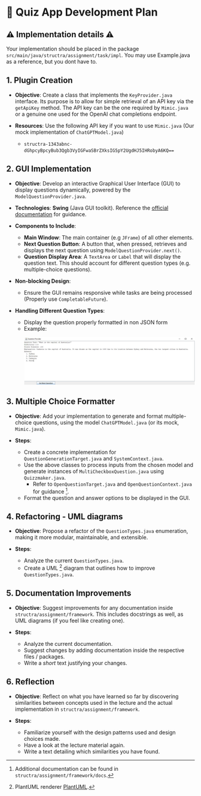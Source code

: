 # 🌟 **Quiz App Development Plan**

## ⚠️ Implementation details ⚠️

Your implementation should be placed in the package `src/main/java/structra/assignment/task/impl`. You may use Example.java
as a reference, but you dont have to.

## 1. **Plugin Creation**

- **Objective**: Create a class that implements the `KeyProvider.java` interface. Its purpose is to allow for simple
  retrieval of an API key via the `getApiKey` method. The API key can be the one required by `Mimic.java` or a genuine
  one used for the OpenAI chat completions endpoint.

- **Resources**: Use the following API key if you want to use `Mimic.java` (Our mock implementation of
  `ChatGPTModel.java`)
    - `structra-1343abnc-dGhpcyBpcyBub3Qgb3VyIGFwaSBrZXksIG5pY2UgdHJ5IHRobyA6KQ==`

## 2. **GUI Implementation**

- **Objective**: Develop an interactive Graphical User Interface (GUI) to display questions dynamically, powered by the
  `ModelQuestionProvider.java`.

- **Technologies**: **Swing** (Java GUI toolkit). Reference
  the [official documentation](https://docs.oracle.com/javase/tutorial/uiswing/) for guidance.

- **Components to Include**:
    - **Main Window**: The main container (e.g `JFrame`) of all other elements.
    - **Next Question Button**: A button that, when pressed, retrieves and displays the next question using
      `ModelQuestionProvider.next()`.
    - **Question Display Area**: A `TextArea` or `Label` that will display the question text. This should account for
      different question types (e.g. multiple-choice questions).

- **Non-blocking Design**:
    - Ensure the GUI remains responsive while tasks are being processed (Properly use `CompletableFuture`).

- **Handling Different Question Types**:
    - Display the question properly formatted in non JSON form
    - Example: <p>
      ![GUI Example](/src/main/resources/GUI_example.png) </p>

## 3. **Multiple Choice Formatter**

- **Objective**: Add your implementation to generate and format multiple-choice questions, using the model
  `ChatGPTModel.java` (or its mock, `Mimic.java`).

- **Steps**:
    - Create a concrete implementation for `QuestionGenerationTarget.java` and `SystemContext.java`.
    - Use the above classes to process inputs from the chosen model and generate instances of
      `MultiCheckboxQuestion.java` using `Quizzmaker.java`.
        - Refer to `OpenQuestionTarget.java` and `OpenQuestionContext.java` for guidance [^1].
    - Format the question and answer options to be displayed in the GUI.

## 4. **Refactoring - UML diagrams**

- **Objective**: Propose a refactor of the `QuestionTypes.java` enumeration, making it more modular, maintainable, and
  extensible.

- **Steps**:
    - Analyze the current `QuestionTypes.java`.
    - Create a UML [^2] diagram that outlines how to improve `QuestionTypes.java`.

## 5. **Documentation Improvements**

- **Objective**: Suggest improvements for any documentation inside `structra/assignment/framework`. This includes
  docstrings as well, as UML diagrams (if you feel like creating one).

- **Steps**:
    - Analyze the current documentation.
    - Suggest changes by adding documentation inside the respective files / packages.
    - Write a *short* text justifying your changes.

## 6. **Reflection**

- **Objective**: Reflect on what you have learned so far by discovering similarities between concepts used in the
  lecture and the actual implementation in `structra/assignment/framework`.

- **Steps**:
    - Familiarize yourself with the design patterns used and design choices made.
    - Have a look at the lecture material again.
    - Write a text detailing which similarities you have found.

[^1]: Additional documentation can be found in `structra/assignment/framework/docs`.
[^2]: PlantUML
renderer [PlantUML](https://www.plantuml.com/plantuml/duml/SoWkIImgAStDuNBAJrBGjLDmpCbCJbMmKiX8pSd9vt98pKi1IW80).
